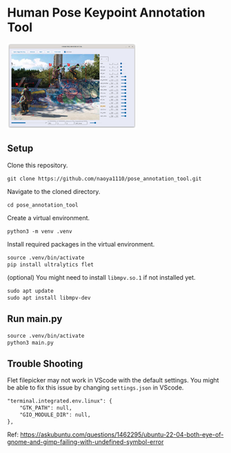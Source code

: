 # Human Pose Keypoint Annotation Tool

<img src="Screenshot.png" height=200>

## Setup
Clone this repository.
```
git clone https://github.com/naoya1110/pose_annotation_tool.git
```

Navigate to the cloned directory.
```
cd pose_annotation_tool
```

Create a virtual environment.
```
python3 -m venv .venv
```

Install required packages in the virtual environment.
```
source .venv/bin/activate
pip install ultralytics flet
```

(optional) You might need to install `libmpv.so.1` if not installed yet.
```
sudo apt update
sudo apt install libmpv-dev
```

## Run main.py
```
source .venv/bin/activate
python3 main.py
```

## Trouble Shooting
Flet filepicker may not work in VScode with the default settings. You might be able to fix this issue by changing `settings.json` in VScode.
```
"terminal.integrated.env.linux": {
    "GTK_PATH": null,
    "GIO_MODULE_DIR": null,
},
```
Ref: https://askubuntu.com/questions/1462295/ubuntu-22-04-both-eye-of-gnome-and-gimp-failing-with-undefined-symbol-error
